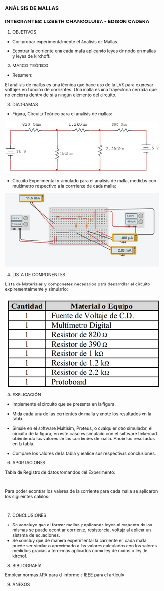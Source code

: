 ### ANÁLISIS DE MALLAS


### INTEGRANTES: LIZBETH CHANGOLUISA - EDISON CADENA


1. OBJETIVOS

* Comprobar experimentalmente el Analisis de Mallas.

* Econtrar la corriente enn cada malla aplicando leyes de nodo en mallas y leyes de kirchoff.

2. MARCO TEÓRICO 

* Resumen:

El análisis de mallas es una técnica que hace uso de la LVK para expresar voltajes en
función de corrientes.
Una malla es una trayectoria cerrada que no encierra dentro de sí a ningún elemento del
circuito.


3. DIAGRAMAS


* Figura, Circuito Teórico para el análisis de mallas:

![](https://github.com/eddy90cg/lab2fce/blob/master/img/circuito%20teorico.jpg)





* Circuito Experimental y simulado para el analisis de malla, medidos con multímetro respectivo a la corrriente de cada malla:

![](https://github.com/eddy90cg/lab2fce/blob/master/img/circuito%20experimental%20y%20simulado.jpg)






4. LISTA DE COMPONENTES

Lista de Materiales y componetes necesarios para desarrollar el circuito expirementalmente y simularlo:

![](https://github.com/eddy90cg/lab2fce/blob/master/img/materiales%20o%20equipo.jpg)

5. EXPLICACIÓN

* Implemente el circuito que se presenta en la figura.

* Mida cada una de las corrientes de malla y anote los resultados en la tabla.

* Simule en el software Multisim, Proteus, o cualquier otro simulador, el circuito
de la figura, en este caso es simulado con el software tinkercad obteniendo los valores de las corrientes de malla. Anote los resultados
en la tabla.

* Compare los valores de la tabla  y realice sus respectivas conclusiones.




6. APORTACIONES

Tabla de Registro de datos tomandos del Experimento:

![](           )

Para poder econtrar los valores de la corriente para cada malla se aplicaron los sigueintes calulos:

![](           )



7. CONCLUSIONES

* Se concluye que al formar mallas y aplicando leyes al respecto de las mismas se puede econtrar corriente, resistencia, voltaje al aplicar un sistema de ecuaciones.
* Se concluy que de manera experimental la carriente en cada malla puede ser similar o aproximado a los valores calculados con los valores medidios gracias a teroemas aplicados como ley de nodos o ley de kirchof.


8. BIBLIOGRAFÍA

Emplear normas APA para el informe e IEEE para el artículo

9. ANEXOS

